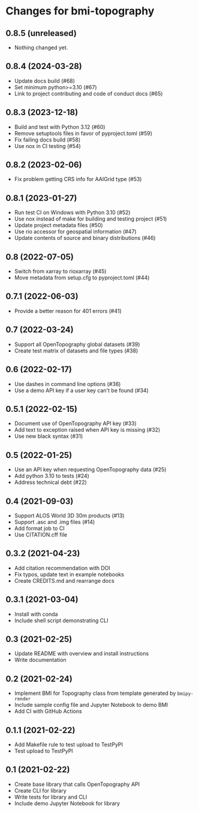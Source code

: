 # Changes for bmi-topography

## 0.8.5 (unreleased)


- Nothing changed yet.


## 0.8.4 (2024-03-28)

- Update docs build (#68)
- Set minimum python>=3.10 (#67)
- Link to project contributing and code of conduct docs (#65)


## 0.8.3 (2023-12-18)

- Build and test with Python 3.12 (#60)
- Remove setuptools files in favor of pyproject.toml (#59)
- Fix failing docs build (#58)
- Use nox in CI testing (#54)


## 0.8.2 (2023-02-06)

- Fix problem getting CRS info for AAIGrid type (#53)


## 0.8.1 (2023-01-27)

- Run test CI on Windows with Python 3.10 (#52)
- Use nox instead of make for building and testing project (#51)
- Update project metadata files (#50)
- Use rio accessor for geospatial information (#47)
- Update contents of source and binary distributions (#46)


## 0.8 (2022-07-05)

- Switch from xarray to rioxarray (#45)
- Move metadata from setup.cfg to pyproject.toml (#44)


## 0.7.1 (2022-06-03)

- Provide a better reason for 401 errors (#41)


## 0.7 (2022-03-24)

- Support all OpenTopography global datasets (#39)
- Create test matrix of datasets and file types (#38)


## 0.6 (2022-02-17)

- Use dashes in command line options (#36)
- Use a demo API key if a user key can't be found (#34)


## 0.5.1 (2022-02-15)

- Document use of OpenTopography API key (#33)
- Add text to exception raised when API key is missing (#32)
- Use new black syntax (#31)


## 0.5 (2022-01-25)

- Use an API key when requesting OpenTopography data (#25)
- Add python 3.10 to tests (#24)
- Address technical debt (#22)


## 0.4 (2021-09-03)

- Support ALOS World 3D 30m products (#13)
- Support .asc and .img files (#14)
- Add format job to CI
- Use CITATION.cff file


## 0.3.2 (2021-04-23)

- Add citation recommendation with DOI
- Fix typos, update text in example notebooks
- Create CREDITS.md and rearrange docs


## 0.3.1 (2021-03-04)

- Install with conda
- Include shell script demonstrating CLI


## 0.3 (2021-02-25)

- Update README with overview and install instructions
- Write documentation


## 0.2 (2021-02-24)

- Implement BMI for Topography class from template generated by `bmipy-render`
- Include sample config file and Jupyter Notebook to demo BMI
- Add CI with GitHub Actions


## 0.1.1 (2021-02-22)

- Add Makefile rule to test upload to TestPyPI
- Test upload to TestPyPI


## 0.1 (2021-02-22)

- Create base library that calls OpenTopography API
- Create CLI for library
- Write tests for library and CLI
- Include demo Jupyter Notebook for library
